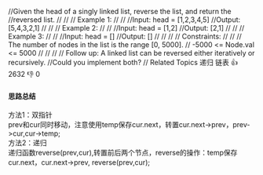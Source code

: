 //Given the head of a singly linked list, reverse the list, and return the 
//reversed list. 
//
// 
// Example 1: 
//
// 
//Input: head = [1,2,3,4,5]
//Output: [5,4,3,2,1]
// 
//
// Example 2: 
//
// 
//Input: head = [1,2]
//Output: [2,1]
// 
//
// Example 3: 
//
// 
//Input: head = []
//Output: []
// 
//
// 
// Constraints: 
//
// 
// The number of nodes in the list is the range [0, 5000]. 
// -5000 <= Node.val <= 5000 
// 
//
// 
// Follow up: A linked list can be reversed either iteratively or recursively. 
//Could you implement both? 
// Related Topics 递归 链表 👍 2632 👎 0

#### 思路总结
方法1：双指针  
prev和cur同时移动，注意使用temp保存cur.next，转置cur.next->prev，prev->cur,cur->temp;  
方法2：递归  
递归函数reverse(prev,cur),转置前后两个节点，reverse的操作：temp保存cur.next，cur.next->prev, reverse(prev,cur);  